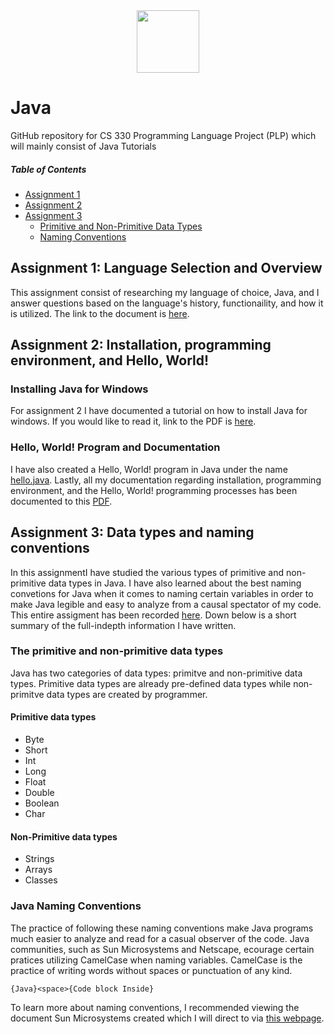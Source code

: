 <center>
<img src="https://upload.wikimedia.org/wikipedia/en/thumb/3/30/Java_programming_language_logo.svg/212px-Java_programming_language_logo.svg.png" width="100" height="100">
</center>

# Java
GitHub repository for CS 330 Programming Language Project (PLP) which will mainly consist of Java Tutorials
##### Table of Contents  
* [Assignment 1](#assignment-1-language-selection-and-overview)  
* [Assignment 2](#assignment-2-installation-programming-environment-and-hello-world)  
* [Assignment 3](#assignment-3-data-types-and-naming-conventions)  
  * [Primitive and Non-Primitive Data Types](#The-primitive-and-non-primitive-data-types)  
  * [Naming Conventions](#Java-Naming-Conventions)  

<a name="headers"/>

## Assignment 1: Language Selection and Overview
This assignment consist of researching my language of choice, Java, and I answer questions based on the language's history, functionaility, and how it is utilized.
The link to the document is <a href="https://github.com/elianalopez/Java/blob/master/Assignment1/PLP-Assignment1.pdf">here</a>.


## Assignment 2: Installation, programming environment, and Hello, World!
### Installing Java for Windows
For assignment 2 I have documented a tutorial on how to install Java for windows. If you would like to read it, link to the PDF is <a href="https://github.com/elianalopez/Java/blob/master/Assignment2/Java_Installation.pdf">here</a>.
### Hello, World! Program and Documentation
I have also created a Hello, World! program in Java under the name <a href="https://github.com/elianalopez/Java/blob/master/Assignment2/hello.java">hello.java</a>.
Lastly, all my documentation regarding installation, programming environment, and the Hello, World! programming processes has been documented to this <a href="https://github.com/elianalopez/Java/blob/master/Assignment2/PLP-Assignment2.pdf">PDF</a>.
## Assignment 3: Data types and naming conventions
In this assignmentI have studied the various types of primitive and non-primitive data types in Java. I have also learned about the best naming convetions for Java when it comes to naming certain variables in order to make Java legible and easy to analyze from a causal spectator of my code. This entire assigment has been recorded <a href="https://github.com/elianalopez/Java/blob/master/Assignment3/PLP-Assignment3.pdf">here</a>.
Down below is a short summary of the full-indepth information I have written.
### The primitive and non-primitive data types
Java has two categories of data types: primitve and non-primitive data types. Primitive data types are already pre-defined data types while non-primitve data types are created by programmer. 
#### Primitive data types
* Byte                
* Short               
* Int                 
* Long
* Float
* Double
* Boolean
* Char

#### Non-Primitive data types
* Strings               
* Arrays             
* Classes

### Java Naming Conventions
The practice of following these naming conventions make Java programs much easier to analyze and read for a casual observer of the code. Java communities, such as Sun Microsystems and Netscape, ecourage certain pratices utilizing CamelCase when naming variables. CamelCase is the practice of writing words without spaces or punctuation of any kind. 

```{Java}<space>{Code block Inside}```

To learn more about naming conventions, I recommended viewing the document Sun Microsystems created which I will direct to via <a href="https://www.oracle.com/java/technologies/javase/codeconventions-namingconventions.html">this webpage</a>.

